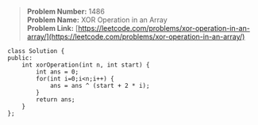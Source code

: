 > **Problem Number:** 1486 <br>
> **Problem Name:** XOR Operation in an Array <br>
> **Problem Link:** [https://leetcode.com/problems/xor-operation-in-an-array/](https://leetcode.com/problems/xor-operation-in-an-array/) <br>

    class Solution {
    public:
        int xorOperation(int n, int start) {
            int ans = 0;
            for(int i=0;i<n;i++) {
                ans = ans ^ (start + 2 * i);
            }
            return ans;
        }
    };